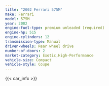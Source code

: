 ```yaml
---
title: "2002 Ferrari 575M"
make: Ferrari
model: 575M
year: 2002
engine-fuel-type: premium unleaded (required)
engine-hp: 515
engine-cylinders: 12
transmission-type: Manual
driven-wheels: Rear wheel drive
number-of-doors: 2
market-category: Exotic,High-Performance
vehicle-size: Compact
vehicle-style: Coupe
---
```


{{< car_info >}}
